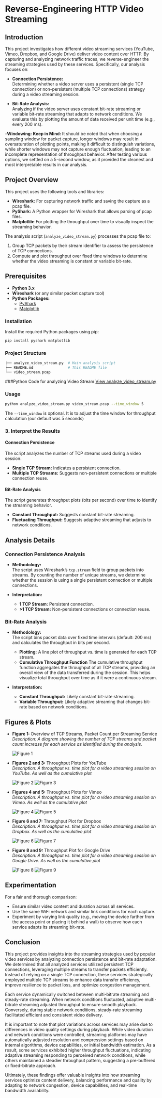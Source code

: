 # Reverse-Engineering HTTP Video Streaming

## Introduction

This project investigates how different video streaming services (YouTube, Vimeo, Dropbox, and Google Drive) deliver video content over HTTP. By capturing and analyzing network traffic traces, we reverse-engineer the streaming strategies used by these services. Specifically, our analysis focuses on:

- **Connection Persistence:**  
  Determining whether a video server uses a persistent (single TCP connection) or non-persistent (multiple TCP connections) strategy during a video streaming session.

- **Bit-Rate Analysis:**  
  Analyzing if the video server uses constant bit-rate streaming or variable bit-rate streaming that adapts to network conditions. We evaluate this by plotting the amount of data received per unit time (e.g., every 200 ms).

-**Windowing: Keep in Mind:**
  It should be noted that when choosing a sampling window for packet capture, longer windows may result in oversaturation of plotting points, making it difficult to distinguish variations, while shorter windows may not capture enough fluctuation, leading to an incomplete representation of throughput behavior. After testing various options, we settled on a 5-second window, as it provided the cleanest and most interpretable results in our analysis.

## Project Overview

This project uses the following tools and libraries:
- **Wireshark:** For capturing network traffic and saving the capture as a pcap file.
- **PyShark:** A Python wrapper for Wireshark that allows parsing of pcap files.
- **Matplotlib:** For plotting the throughput over time to visually inspect the streaming behavior.

The analysis script (`analyze_video_stream.py`) processes the pcap file to:
1. Group TCP packets by their stream identifier to assess the persistence of TCP connections.
2. Compute and plot throughput over fixed time windows to determine whether the video streaming is constant or variable bit-rate.

## Prerequisites

- **Python 3.x**
- **Wireshark** (or any similar packet capture tool)
- **Python Packages:**
  - [PyShark](https://pypi.org/project/pyshark/)
  - [Matplotlib](https://pypi.org/project/matplotlib/)

### Installation

Install the required Python packages using pip:

```bash
pip install pyshark matplotlib
```

### Project Structure
```bash .
├── analyze_video_stream.py  # Main analysis script 
├── README.md                # This README file 
└── video_stream.pcap
```
###Python Code for analyzing Video Stream
[View analyze_video_stream.py](./analyze_video_stream.py)

### Usage

```bash
python analyze_video_stream.py video_stream.pcap --time_window 5
```

The `--time_window` is optional. It is to adjust the time window for throughput calculation (our default was 5 seconds)

### 3. Interpret the Results

#### Connection Persistence
The script analyzes the number of TCP streams used during a video session.

- **Single TCP Stream:** Indicates a persistent connection.
- **Multiple TCP Streams:** Suggests non-persistent connections or multiple connection reuse.

#### Bit-Rate Analysis
The script generates throughput plots (bits per second) over time to identify the streaming behavior.

- **Constant Throughput:** Suggests constant bit-rate streaming.
- **Fluctuating Throughput:** Suggests adaptive streaming that adjusts to network conditions.

## Analysis Details

### Connection Persistence Analysis

- **Methodology:**  
  The script uses Wireshark’s `tcp.stream` field to group packets into streams. By counting the number of unique streams, we determine whether the session is using a single persistent connection or multiple connections.

- **Interpretation:**  
  - **1 TCP Stream:** Persistent connection.
  - **>1 TCP Stream:** Non-persistent connections or connection reuse.

### Bit-Rate Analysis

- **Methodology:**  
  The script bins packet data over fixed time intervals (default: 200 ms) and calculates the throughput in bits per second.  
  - **Plotting:** A line plot of throughput vs. time is generated for each TCP stream.
  - **Cumulative Throughput Function**
    The cumulative throughput function aggregates the throughput of all TCP streams, providing an overall view of the data transferred during the session. This helps visualize total throughput over time as if it were a continuous stream.

- **Interpretation:**  
  - **Constant Throughput:** Likely constant bit-rate streaming.
  - **Variable Throughput:** Likely adaptive streaming that changes bit-rate based on network conditions.

## Figures & Plots

- **Figure 1:** Overview of TCP Streams, Packet Count per Streaming Service  
  *Description: A diagram showing the number of TCP streams and packet count increase for each service as identified during the analysis.*

  ![Figure 1](figure1.png)

- **Figures 2 and 3:** Throughput Plots for YouTube  
  *Description: A throughput vs. time plot for a video streaming session on YouTube. As well as the cumulative plot*

  ![Figure 2](youtube_streams.png)
  ![Figure 3](youtube_cumu.png)
  

- **Figures 4 and 5:** Throughput Plots for Vimeo  
  *Description: A throughput vs. time plot for a video streaming session on Vimeo. As well as the cumulative plot*

  ![Figure 4](vimeo_streams.png)
  ![Figure 5](vimeo_cumu.png)
  

- **Figure 6 and 7:** Throughput Plot for Dropbox  
  *Description: A throughput vs. time plot for a video streaming session on Dropbox. As well as the cumulative plot*

  ![Figure 6](dropbox_streams.png)
  ![Figure 7](dropbox_cumu.png)
  

- **Figure 8 and 9:** Throughput Plot for Google Drive  
  *Description: A throughput vs. time plot for a video streaming session on Google Drive. As well as the cumulative plot*

  ![Figure 8](google_streams.png)
  ![Figure 9](google_cumu.png)
  

## Experimentation

For a fair and thorough comparison:
- Ensure similar video content and duration across all services.
- Use the same WiFi network and similar link conditions for each capture.
- Experiment by varying link quality (e.g., moving the device farther from the access point or placing it behind a wall) to observe how each service adapts its streaming bit-rate.

## Conclusion

This project provides insights into the streaming strategies used by popular video services by analyzing connection persistence and bit-rate adaptation. We determined that all analyzed services utilized persistent TCP connections, leveraging multiple streams to transfer packets efficiently. Instead of relying on a single TCP connection, these services strategically employed multiple TCP streams to enhance data transfer efficiency, improve resilience to packet loss, and optimize congestion management.

Each service dynamically switched between multi-bitrate streaming and steady-rate streaming. When network conditions fluctuated, adaptive multi-bitrate streaming adjusted throughput to ensure smooth playback. Conversely, during stable network conditions, steady-rate streaming facilitated efficient and consistent video delivery.

It is important to note that plot variations across services may arise due to differences in video quality settings during playback. While video duration and network conditions were controlled, streaming platforms may have automatically adjusted resolution and compression settings based on internal algorithms, device capabilities, or initial bandwidth estimation. As a result, some services exhibited higher throughput fluctuations, indicating adaptive streaming responding to perceived network conditions, while others maintained a steadier throughput pattern, suggesting a pre-buffered or fixed-bitrate approach.

Ultimately, these findings offer valuable insights into how streaming services optimize content delivery, balancing performance and quality by adapting to network congestion, device capabilities, and real-time bandwidth availability.

